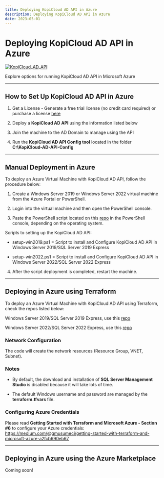 ```yaml
---
title: Deploying KopiCloud AD API in Azure
description: Deploying KopiCloud AD API in Azure
date: 2023–05-01
---
```


# Deploying KopiCloud AD API in Azure
[![KopiCloud_AD_API](https://img.shields.io/badge/kopiCloud_ad-v1.0+-blueviolet.svg)](https://www.kopicloud-ad-api.com)

Explore options for running KopiCloud AD API in Microsoft Azure

----

## How to Set Up KopiCloud AD API in Azure

1. Get a License - Generate a free trial license (no credit card required) or purchase a license [here](https://www.kopicloud-ad-api.com/get-license)

2. Deploy a **KopiCloud AD API** using the information listed below

3. Join the machine to the AD Domain to manage using the API

4. Run the **KopiCloud AD API Config tool** located in the folder **C:\KopiCloud-AD-API-Config**

----

## Manual Deployment in Azure

To deploy an Azure Virtual Machine with KopiCloud AD API, follow the procedure below:

1. Create a Windows Server 2019 or Windows Server 2022 virtual machine from the Azure Portal or PowerShell.

2. Login into the virtual machine and then open the PowerShell console.

3. Paste the PowerShell script located on this [repo](https://github.com/KopiCloud-AD-API/kopicloud-ad-api-setup-scripts) in the PowerShell console, depending on the operating system.

Scripts to setting up the KopiCloud AD API:

* setup-win2019.ps1 = Script to install and Configure KopiCloud AD API in Windows Server 2019/SQL Server 2019 Express

* setup-win2022.ps1 = Script to install and Configure KopiCloud AD API in Windows Server 2022/SQL Server 2022 Express

4. After the script deployment is completed, restart the machine.

----

## Deploying in Azure using Terraform

To deploy an Azure Virtual Machine with KopiCloud AD API using Terraform, check the repos listed below:

Windows Server 2019/SQL Server 2019 Express, use this [repo](https://github.com/KopiCloud-AD-API/terraform-azure-kopicloud-ad-api-instance-win2019)

Windows Server 2022/SQL Server 2022 Express, use this [repo](https://github.com/KopiCloud-AD-API/terraform-azure-kopicloud-ad-api-instance-win2022)

### Network Configuration

The code will create the network resources (Resource Group, VNET, Subnet).

### Notes

- By default, the download and installation of **SQL Server Management Studio** is disabled because it will take lots of time.

- The default Windows username and password are managed by the **terraform.tfvars** file.

### Configuring Azure Credentials

Please read **Getting Started with Terraform and Microsoft Azure - Section #6** to configure your Azure credentials:
https://medium.com/@gmusumeci/getting-started-with-terraform-and-microsoft-azure-a2fcb690eb67

----

## Deploying in Azure using the Azure Marketplace

Coming soon!
